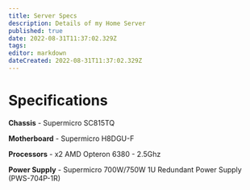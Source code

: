 ```yaml
---
title: Server Specs
description: Details of my Home Server
published: true
date: 2022-08-31T11:37:02.329Z
tags: 
editor: markdown
dateCreated: 2022-08-31T11:37:02.329Z
---
```


# Specifications

**Chassis** - Supermicro SC815TQ

**Motherboard** - Supermicro H8DGU-F

**Processors** - x2 AMD Opteron 6380 - 2.5Ghz

**Power Supply** - Supermicro 700W/750W 1U Redundant Power Supply (PWS-704P-1R)